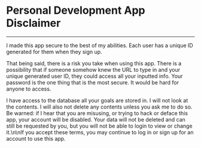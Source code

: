 # Personal Development App Disclaimer
---
I made this app secure to the best of my abilities. Each user has a unique ID generated for them when they sign up.

That being said, there is a risk you take when using this app. There is a possibility that if someone somehow knew the URL to type in and your unique generated user ID, they could access all your inputted info. Your password is the one thing that is the most secure. It would be hard for anyone to access.

I have access to the database all your goals are stored in. I will not look at the contents. I will also not delete any contents unless you ask me to do so. Be warned: if I hear that you are misusing, or trying to hack or deface this app, your account will be disabled. Your data will not be deleted and can still be requested by you, but you will not be able to login to view or change it.\n\nIf you accept these terms, you may continue to log in or sign up for an account to use this app.
